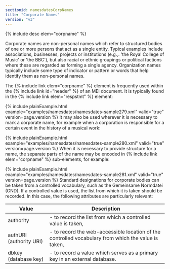 ```yaml
---
sectionid: namesdatesCorpNames
title: "Corporate Names"
version: "v3"
---
```




{% include desc elem="corpname" %}




Corporate names are non-personal names which refer to structured bodies of one or
more
persons that act as a single entity. Typical examples include associations, businesses,
projects or institutions (e.g.,. 'the Royal College of Music' or 'the BBC'), but also
racial
or ethnic groupings or political factions where these are regarded as forming a single
agency. Organization names typically include some type of indicator or pattern or
words that
help identify them as non-personal names.

The {% include link elem="corpname" %} element is frequently used within the {% include link id="header" %} of an MEI document. It is typically found in the {% include link elem="respstmt" %} element:

{% include plainExample.html example="examples/namesdates/namesdates-sample279.xml" valid="true" version=page.version %}
It may also be used wherever it is necessary to mark a corporate name, for example
when a
corporation is responsible for a certain event in the history of a musical work:

{% include plainExample.html example="examples/namesdates/namesdates-sample280.xml" valid="true" version=page.version %}
When it is necessary to provide structure for a name, the separate parts of the name
may be
encoded in {% include link elem="corpname" %} sub-elements, for example:

{% include plainExample.html example="examples/namesdates/namesdates-sample281.xml" valid="true" version=page.version %}
Standard designations for corporate bodies can be taken from a controlled vocabulary,
such
as the Gemeinsame Normdatei (GND). If a controlled value is used, the list from which
it is
taken should be recorded. In this case, the following attributes are particularly
relevant:

<table class="table table-striped">
   <thead>
      <tr>
         <th>Value</th>
         <th>Description</th>
      </tr>
   </thead>
   <tbody>
      <tr>
         <td><span class="att">authority</span></td>
         <td> - to record the list from which a controlled value is taken,</td>
      </tr>
      <tr>
         <td><span class="att">authURI</span> (authority URI)
         </td>
         <td> - to record the web-accessible location of the controlled vocabulary from which the
            value is taken,
         </td>
      </tr>
      <tr>
         <td><span class="att">dbkey</span> (database key)
         </td>
         <td> - to record a value which serves as a primary key in an external database.</td>
      </tr>
   </tbody>
</table>
